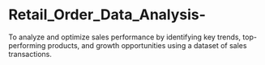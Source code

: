 # Retail_Order_Data_Analysis-
To analyze and optimize sales performance by identifying key trends, top-performing products, and growth opportunities using a dataset of sales transactions.
